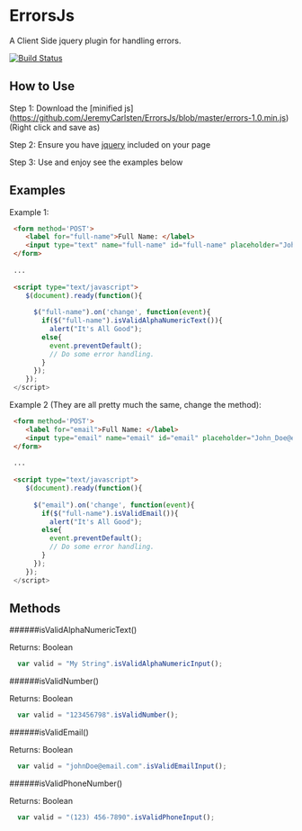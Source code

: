 ErrorsJs
========

A Client Side jquery plugin for handling errors.

[![Build Status](https://travis-ci.org/JeremyCarlsten/ErrorsJs.png?branch=master)](https://travis-ci.org/JeremyCarlsten/ErrorsJs)

How to Use 
----------

Step 1: Download the [minified js] (https://github.com/JeremyCarlsten/ErrorsJs/blob/master/errors-1.0.min.js) (Right click and save as)

Step 2: Ensure you have [jquery](http://jquery.com/) included on your page

Step 3: Use and enjoy see the examples below



Examples
--------

Example 1:

```html
 <form method='POST'>
    <label for="full-name">Full Name: </label>
    <input type="text" name="full-name" id="full-name" placeholder="John Doe" />
 </form>
 
 ...
 
 <script type="text/javascript">
    $(document).ready(function(){
    
      $("full-name").on('change', function(event){
        if($("full-name").isValidAlphaNumericText()){
          alert("It's All Good");
        else{
          event.preventDefault();
          // Do some error handling.
        }
      });
    });
 </script>
```

Example 2 (They are all pretty much the same, change the method):

```html
 <form method='POST'>
    <label for="email">Full Name: </label>
    <input type="email" name="email" id="email" placeholder="John_Doe@email.com" />
 </form>
 
 ...
 
 <script type="text/javascript">
    $(document).ready(function(){
    
      $("email").on('change', function(event){
        if($("full-name").isValidEmail()){
          alert("It's All Good");
        else{
          event.preventDefault();
          // Do some error handling.
        }
      });
    });
 </script>
```


Methods
-------

######isValidAlphaNumericText()

  Returns: Boolean
```javascript
  var valid = "My String".isValidAlphaNumericInput();
```

######isValidNumber()

  Returns: Boolean
```javascript
  var valid = "123456798".isValidNumber();
```

######isValidEmail()

  Returns: Boolean
```javascript
  var valid = "johnDoe@email.com".isValidEmailInput();
```

######isValidPhoneNumber()

  Returns: Boolean
```javascript
  var valid = "(123) 456-7890".isValidPhoneInput();
```
